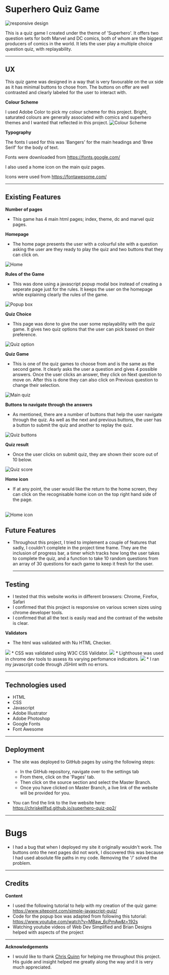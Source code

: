 # Superhero Quiz Game
  <img src="assets/images/responsive-banner.JPG" alt="responsive design">


This is a quiz game I created under the theme of 'Superhero'. It offers two question sets for both Marvel and DC comics, both of whom are the biggest producers of comics in the world. It lets the user play a multiple choice question quiz, with replayability.

---
## UX
   This quiz game was designed in a way that is very favourable on the ux side as it has minimal buttons to chose from. The buttons on offer are well contrasted and clearly labeled for the user to interact with.


  **Colour Scheme**

   I used Adobe Color to pick my colour scheme for this project. Bright, saturated colours are generally associated with comics and superhero themes and I wanted that reflected in this project.
    <img src="assets/images/colour-scheme.JPG" alt="Colour Scheme">

  **Typography**

   The fonts I used for this was 'Bangers' for the main headings and 'Bree Serif' for the body of text.

   Fonts were downloaded from https://fonts.google.com/

   I also used a home icon on the main quiz pages.

   Icons were used from https://fontawesome.com/

   --- 

## Existing Features
**Number of pages**
* This game has 4 main html pages; index, theme, dc and marvel quiz pages.

**Homepage**
   * The home page presents the user with a colourful site with a question asking the user are they ready to play the quiz and two buttons that they can click on.
   <img src="assets/images/homepage.JPG" alt="Home">

**Rules of the Game**
 * This was done using a javascript popup modal box instead of creating a seperate page just for the rules. It keeps the user on the homepage while explaining clearly the rules of the game.
 <img src="assets/images/popup-box.JPG" alt="Popup box">

**Quiz Choice**
 * This page was done to give the user some replayability with the quiz game. It gives two quiz options that the user can pick based on their preference.
 <img src="assets/images/quiz-option.JPG" alt="Quiz option">

**Quiz Game**
 * This is one of the quiz games to choose from and is the same as the second game. It clearly asks the user a question and gives 4 possible answers. Once the user clicks an answer, they click on Next question to move on. After this is done they can also click on Previous question to change their selection.
 <img src="assets/images/main-quiz.JPG" alt="Main quiz">

**Buttons to navigate through the answers**
 * As mentioned, there are a number of buttons that help the user navigate through the quiz. As well as the next and previous buttons, the user has a button to submit the quiz and another to replay the quiz.
 <img src="assets/images/quiz-buttons.JPG" alt="Quiz buttons">

**Quiz result**
 * Once the user clicks on submit quiz, they are shown their score out of 10 below.
 <img src="assets/images/score.JPG" alt="Quiz score">

**Home icon**
 * If at any point, the user would like the return to the home screen, they can click on the recognisable home icon on the top right hand side of the page.
 <br>
 <img src="assets/images/home-icon.JPG" alt="Home icon">

 ## Future Features
 * Throughout this project, I tried to implement a couple of features that sadly, I couldn't complete in the project time frame. They are the inclusion of progress bar, a timer which tracks how long the user takes to complete the quiz, and a function to take 10 random questions from an array of 30 questions for each game to keep it fresh for the user.

   ---

## Testing

* I tested that this website works in different browsers: Chrome, Firefox, Safari
* I confirmed that this project is responsive on various screen sizes using chrome developer tools.
* I confirmed that all the text is easily read and the contrast of the website is clear.


**Validators**
* The html was validated with Nu HTML Checker.
<img src="assets/images/html-checker.JPG">
* CSS was validated using W3C CSS Validator.
<img src="assets/images/css-checker.JPG">
* Lighthouse was used in chrome dev tools to assess its varying perfomance indicators.
<img src="assets/images/lighthouse-report.JPG">
* I ran my javascript code through JSHint with no errors.

   ---

## Technologies used
   * HTML
   * CSS
   * Javascript
   * Adobe Illustrator
   * Adobe Photoshop
   * Google Fonts
   * Font Awesome

   ---

## Deployment
  * The site was deployed to GitHub pages by using the following steps:
    * In the GitHub repository, navigate over to the settings tab
    * From there, click on the 'Pages' tab.
    * Then click on the source section and select the Master Branch.
    * Once you have clicked on Master Branch, a live link of the website will be provided for you.

  * You can find the link to the live website here: https://chriskellfsd.github.io/superhero-quiz-pp2/

---

# Bugs

 * I had a bug that when I deployed my site it originally wouldn't work. The buttons onto the next pages did not work, I discovered this was because I had used absolute file paths in my code. Removing the '/' solved the problem.

---

   ## Credits

   **Content**
   * I used the following tutorial to help with my creation of the quiz game: https://www.sitepoint.com/simple-javascript-quiz/
   * Code for the popup box was adapted from following this tutorial: https://www.youtube.com/watch?v=MBaw_6cPmAw&t=192s
   * Watching youtube videos of Web Dev Simplified and Brian Designs helped with aspects of the project

   ---

   **Acknowledgements**
   * I would like to thank <a href="https://github.com/10xOXR">Chris Quinn</a> for helping me throughout this project. His guide and insight helped me greatly along the way and it is very much appreciated.
   